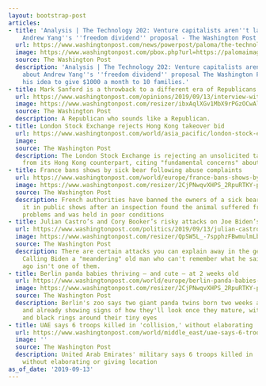 ```yaml
---
layout: bootstrap-post
articles:
- title: 'Analysis | The Technology 202: Venture capitalists aren''t laughing about
    Andrew Yang''s ''freedom dividend'' proposal - The Washington Post'
  url: https://www.washingtonpost.com/news/powerpost/paloma/the-technology-202/2019/09/13/the-technology-202-venture-capitalists-aren-t-laughing-about-andrew-yang-s-freedom-dividend-proposal/5d7a9b5388e0fa7bb93a8b0e/
  image: https://www.washingtonpost.com/pbox.php?url=https://palomaimages.washingtonpost.com/pr2/0280339a7bc8b2733e49ced9db91a44c-4000-2667-70-8-J3NUQBWVZMI6TE2DIDNVPT3KXU.jpg&w=1484&op=resize&opt=1&filter=antialias&t=20170517
  source: The Washington Post
  description: 'Analysis | The Technology 202: Venture capitalists aren''t laughing
    about Andrew Yang''s ''freedom dividend'' proposal The Washington Post They applauded
    his idea to give $1000 a month to 10 families.'
- title: Mark Sanford is a throwback to a different era of Republicans
  url: https://www.washingtonpost.com/opinions/2019/09/13/interview-with-mark-sanford/
  image: https://www.washingtonpost.com/resizer/ibxAqlXGv1MbX9rPGzOCwAlKpKI=/1484x0/arc-anglerfish-washpost-prod-washpost.s3.amazonaws.com/public/FQMF2XWKXAI6TFQVR4NDFFROAQ.jpg
  source: The Washington Post
  description: A Republican who sounds like a Republican.
- title: London Stock Exchange rejects Hong Kong takeover bid
  url: https://www.washingtonpost.com/world/asia_pacific/london-stock-exchange-rejects-hong-kong-takeover-bid/2019/09/13/ec6162f0-d624-11e9-8924-1db7dac797fb_story.html
  image: 
  source: The Washington Post
  description: The London Stock Exchange is rejecting an unsolicited takeover bid
    from its Hong Kong counterpart, citing "fundamental concerns" about the offer
- title: France bans shows by sick bear following abuse complaints
  url: https://www.washingtonpost.com/world/europe/france-bans-shows-by-sick-bear-following-abuse-complaints/2019/09/13/e78472cc-d624-11e9-8924-1db7dac797fb_story.html
  image: https://www.washingtonpost.com/resizer/2CjPNwqvXHPS_2RpuRTKY-p3eVo=/1484x0/www.washingtonpost.com/pb/resources/img/twp-social-share.png
  source: The Washington Post
  description: French authorities have banned the owners of a sick bear from displaying
    it in public shows after an inspection found the animal suffered from severe health
    problems and was held in poor conditions
- title: Julian Castro’s and Cory Booker’s risky attacks on Joe Biden’s sharpness
  url: https://www.washingtonpost.com/politics/2019/09/13/julian-castros-cory-bookers-risky-attacks-bidens-sharpness/
  image: https://www.washingtonpost.com/resizer/QpSW5L_-7spphzFBwmulmLbbyG4=/1484x0/arc-anglerfish-washpost-prod-washpost.s3.amazonaws.com/public/CE7LT3GWBQI6TCJEDW35VR4X7M.jpg
  source: The Washington Post
  description: There are certain attacks you can explain away in the general election.
    Calling Biden a "meandering" old man who can't remember what he said two minutes
    ago isn't one of them.
- title: Berlin panda babies thriving — and cute — at 2 weeks old
  url: https://www.washingtonpost.com/world/europe/berlin-panda-babies-thriving--and-cute--at-2-weeks-old/2019/09/13/389a91ce-d624-11e9-8924-1db7dac797fb_story.html
  image: https://www.washingtonpost.com/resizer/2CjPNwqvXHPS_2RpuRTKY-p3eVo=/1484x0/www.washingtonpost.com/pb/resources/img/twp-social-share.png
  source: The Washington Post
  description: Berlin's zoo says two giant panda twins born two weeks ago are thriving
    and already showing signs of how they'll look once they mature, with black ears
    and black rings around their tiny eyes
- title: UAE says 6 troops killed in 'collision,' without elaborating
  url: https://www.washingtonpost.com/world/middle_east/uae-says-6-troops-killed-in-collision-without-elaborating/2019/09/13/c509cdc4-d623-11e9-8924-1db7dac797fb_story.html
  image: ''
  source: The Washington Post
  description: United Arab Emirates' military says 6 troops killed in 'collision,'
    without elaborating or giving location
as_of_date: '2019-09-13'
---
```


